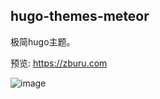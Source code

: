 ## hugo-themes-meteor

极简hugo主题。

预览: https://zburu.com

![image](https://imgbed.netlify.app/images/image.5qxb6uiblbw0.png)